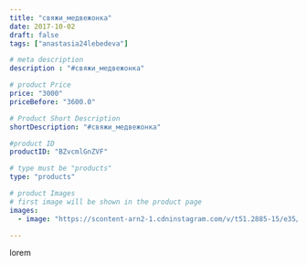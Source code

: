 ```yaml
---
title: "свяжи_медвежонка"
date: 2017-10-02
draft: false
tags: ["anastasia24lebedeva"]

# meta description
description : "#свяжи_медвежонка"

# product Price
price: "3000"
priceBefore: "3600.0"

# Product Short Description
shortDescription: "#свяжи_медвежонка"

#product ID
productID: "BZvcmlGnZVF"

# type must be "products"
type: "products"

# product Images
# first image will be shown in the product page
images:
  - image: "https://scontent-arn2-1.cdninstagram.com/v/t51.2885-15/e35/22157859_1969972479936136_8884579497513320448_n.jpg?se=7&tp=1&_nc_ht=scontent-arn2-1.cdninstagram.com&_nc_cat=104&_nc_ohc=KvL71dg3EYcAX-AUxWq&ccb=7-4&oh=00fc0bca9196ac8b7cd3efa66f60d29a&oe=6081AC61&ig_cache_key=MTYxNjYzNjU4NzczMTE2MjQzNw%3D%3D.2-ccb7-4"

---
```

lorem

